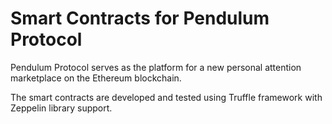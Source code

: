 # Smart Contracts for Pendulum Protocol

Pendulum Protocol serves as the platform for a new personal attention marketplace on the Ethereum blockchain.

The smart contracts are developed and tested using Truffle framework with Zeppelin library support.